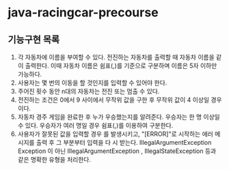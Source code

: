 # java-racingcar-precourse
## 기능구현 목록
1. 각 자동차에 이름을 부여할 수 있다. 전진하는 자동차를 출력할 때 자동차 이름을 같이 출력한다.
이때 자동차 이름은 쉼표(,)를 기준으로 구분하며 이름은 5자 이하만 가능하다.
2. 사용자는 몇 번의 이동을 할 것인지를 입력할 수 있어야 한다.
3. 주어진 횟수 동안 n대의 자동차는 전진 또는 멈출 수 있다.
4. 전진하는 조건은 0에서 9 사이에서 무작위 값을 구한 후 무작위 값이 4 이상일 경우이다.
5. 자동차 경주 게임을 완료한 후 누가 우승했는지를 알려준다. 우승자는 한 명 이상일 수 있다.
   우승자가 여러 명일 경우 쉼표(,)를 이용하여 구분한다.
6. 사용자가 잘못된 값을 입력할 경우 를 발생시키고, "[ERROR]"로 시작하는 에러 메시지를 출력 후 그 부분부터 입력을 다
   시 받는다.
   IllegalArgumentException
   Exception 이 아닌 IllegalArgumentException , IllegalStateException 등과 같은 명확한 유형을 처리한다.
